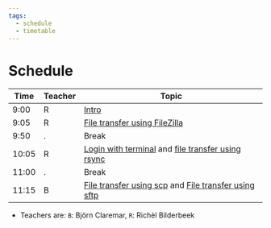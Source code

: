 ```yaml
---
tags:
  - schedule
  - timetable
---
```


# Schedule

Time |Teacher|Topic
-----|-------|-------------------------------------------------
9:00 |R      |[Intro](sessions/intro.md)
9:05 |R      |[File transfer using FileZilla](sessions/filezilla/README.md)
9:50 |.      |Break
10:05|R      |[Login with terminal](sessions/login_terminal.md) and [file transfer using rsync](sessions/rsync/README.md)
11:00|.      |Break
11:15|B      |[File transfer using scp](sessions/scp.md) and [File transfer using sftp](sessions/sftp.md)

- Teachers are: `B`: Björn Claremar, `R`: Richèl Bilderbeek
